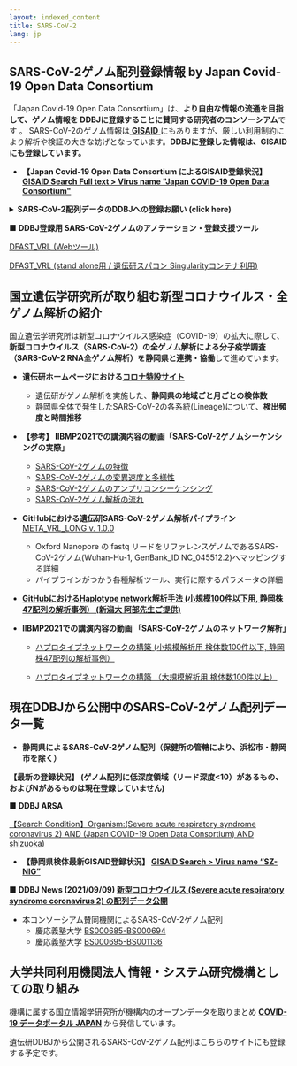 ```yaml
---
layout: indexed_content
title: SARS-CoV-2
lang: jp
---
```


## SARS-CoV-2ゲノム配列登録情報 by Japan Covid-19 Open Data Consortium 

「Japan Covid-19 Open Data Consortium」は、**より自由な情報の流通を目指して、ゲノム情報を DDBJに登録することに賛同する研究者のコンソーシアム**です 。
SARS-CoV-2のゲノム情報は[ **GISAID** ](https://www.gisaid.org/)にもありますが、厳しい利用制約により解析や検証の大きな妨げとなっています。**DDBJに登録した情報は、GISAIDにも登録しています。**

- **【Japan Covid-19 Open Data Consortium によるGISAID登録状況】 [GISAID Search Full text > Virus name "Japan COVID-19 Open Data Consortium"](https://www.gisaid.org/)** 

<details>
	<summary><b><span class="red">SARS-CoV-2配列データのDDBJへの登録お願い (click here) </span></b></summary>
 
国立遺伝学研究所 生命情報・DDBJセンター長
<br><br>
有田正規
<br><br>

DDBJ (DNA Data Bank of Japan)は、国際塩基配列データベース連携（INSDC）の枠組みとして米国GenBank、欧州ENAとの三極連携で世界中の塩基配列を収集・無償公開し、オープンサイエンスの基盤として30年以上貢献してきました。
<br><br>
</details>



■ **DDBJ登録用 SARS-CoV-2ゲノムのアノテーション・登録支援ツール** 

[DFAST_VRL (Webツール)](https://dfast.ddbj.nig.ac.jp/dfv/) 

[DFAST_VRL (stand alone用 / 遺伝研スパコン Singularityコンテナ利用)](https://github.com/nigyta/dfast_vrl)

## 国立遺伝学研究所が取り組む新型コロナウイルス・全ゲノム解析の紹介

国立遺伝学研究所は新型コロナウイルス感染症（COVID-19）の拡大に際して、**新型コロナウイルス（SARS-CoV-2）の全ゲノム解析による分子疫学調査（SARS-CoV-2 RNA全ゲノム解析）を静岡県と連携・協働**して進めています。

- **遺伝研ホームページにおける[コロナ特設サイト](https://www.nig.ac.jp/nig/ja/research-infrastructure-collaboration/coronavirus_genome_analysis#kaiseki)**
	- 遺伝研がゲノム解析を実施した、**静岡県の地域ごと月ごとの検体数**
	- 静岡県全体で発生したSARS-CoV-2の各系統(Lineage)について、**検出頻度と時間推移**

- **【参考】 IIBMP2021での講演内容の動画「SARS-CoV-2ゲノムシーケンシングの実際」**
	- [SARS-CoV-2ゲノムの特徴](https://youtu.be/zwh1ZLUWaQI)
	- [SARS-CoV-2ゲノムの変異速度と多様性](https://youtu.be/vXlW3EYG5cM)
	- [SARS-CoV-2ゲノムのアンプリコンシーケンシング](https://youtu.be/9Lh8F9Ru3RI)
	- [SARS-CoV-2ゲノム解析の流れ](https://youtu.be/v58ufNEqsT4)

- **GitHubにおける遺伝研SARS-CoV-2ゲノム解析パイプライン** [META_VRL_LONG v. 1.0.0](https://github.com/ddbj/nig_vrl/tree/main/meta_vrl_long_map) 

	- Oxford Nanopore の fastq リードをリファレンスゲノムであるSARS-CoV-2ゲノム(Wuhan-Hu-1, GenBank_ID NC_045512.2)へマッピングする詳細
	- パイプラインがつかう各種解析ツール、実行に際するパラメータの詳細

- **[GitHubにおけるHaplotype network解析手法 (小規模100件以下用, 静岡株47配列の解析事例） (新潟大 阿部先生ご提供)](https://github.com/takaabe8050/CoV2network)**
	
- **IIBMP2021での講演内容の動画 「SARS-CoV-2ゲノムのネットワーク解析」**
	
	- [ハプロタイプネットワークの構築 (小規模解析用 検体数100件以下, 静岡株47配列の解析事例）](https://youtu.be/FMsS-nOqiE8)
		
	- [ハプロタイプネットワークの構築 （大規模解析用 検体数100件以上）](https://youtu.be/IsncZBFK6jU)

## 現在DDBJから公開中のSARS-CoV-2ゲノム配列データ一覧
- **静岡県によるSARS-CoV-2ゲノム配列（保健所の管轄により、浜松市・静岡市を除く）**

**【最新の登録状況】 (ゲノム配列に低深度領域（リード深度<10）があるもの、およびNがあるものは現在登録していません)**

■ **DDBJ ARSA**

[【Search Condition】Organism:(Severe acute respiratory syndrome coronavirus 2) AND (Japan COVID-19 Open Data Consortium) AND shizuoka)](http://ddbj.nig.ac.jp/arsa/search?lang=ja&cond=quick_search&query=Organism%3A%28Sev[…]an+COVID-19+Open+Data+Consortium%29+AND+shizuoka&operator=AND)

- **【静岡県検体最新GISAID登録状況】
[GISAID Search > Virus name “SZ-NIG”](https://www.gisaid.org/)**

■ **DDBJ News (2021/09/09) [新型コロナウイルス (Severe acute respiratory syndrome coronavirus 2) の配列データ公開](https://www.ddbj.nig.ac.jp/news/ja/2021-09-09_1.html)**

- 本コンソーシアム賛同機関によるSARS-CoV-2ゲノム配列
	- 慶応義塾大学 [BS000685-BS000694](http://getentry.ddbj.nig.ac.jp/getentry/na/BS000685-BS000694/)
	- 慶応義塾大学 [BS000695-BS001136](http://getentry.ddbj.nig.ac.jp/getentry/na/BS000695-BS001136/)


## 大学共同利用機関法人 情報・システム研究機構としての取り組み

機構に属する国立情報学研究所が機構内のオープンデータを取りまとめ **[COVID-19 データポータル JAPAN](https://covid19dataportal.jp/)** から発信しています。

遺伝研DDBJから公開されるSARS-CoV-2ゲノム配列はこちらのサイトにも登録する予定です。

